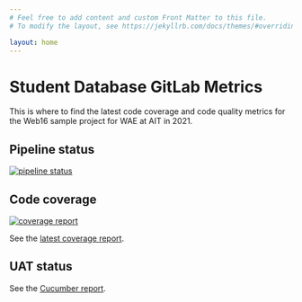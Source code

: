```yaml
---
# Feel free to add content and custom Front Matter to this file.
# To modify the layout, see https://jekyllrb.com/docs/themes/#overriding-theme-defaults

layout: home
---
```


# Student Database GitLab Metrics

This is where to find the latest code coverage and code quality metrics for the Web16 sample project for WAE at AIT
in 2021.

## Pipeline status

[<img alt="pipeline status" src="https://gitlab.com/ait-wae-2021/web16/web16-app/badges/main/pipeline.svg" />](
https://gitlab.com/ait-wae-2021/web16/web16-app/-/commits/main)

## Code coverage

[<img alt="coverage report" src="https://gitlab.com/ait-wae-2021/web16/web16-app/badges/main/coverage.svg" />](
https://gitlab.com/ait-wae-2021/web16/web16-app/-/commits/main)

See the [latest coverage report](coverage/index.html#_AllFiles).

## UAT status

See the [Cucumber report](cucumber-report.html).
